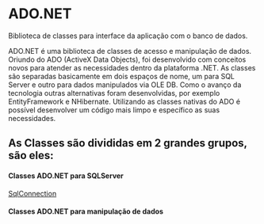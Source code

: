 # ADO.NET
Biblioteca de classes para interface da aplicação com o banco de dados.

ADO.NET é uma biblioteca de classes de acesso e manipulação de dados. Oriundo do ADO (ActiveX Data Objects), foi desenvolvido com conceitos novos para atender as necessidades dentro da plataforma .NET.  As classes são separadas basicamente em dois espaços de nome, um para SQL Server e outro para dados manipulados via OLE DB. Como o avanço da tecnologia outras alternativas foram desenvolvidas, por exemplo EntityFramework e NHibernate. Utilizando as classes nativas do ADO é possível desenvolver um código mais limpo e específico as suas necessidades.

## As Classes são divididas em 2 grandes grupos, são eles:

	 
#### Classes ADO.NET para SQLServer <br>
[SqlConnection](SqlConnect.md)

#### Classes ADO.NET para manipulação de dados
